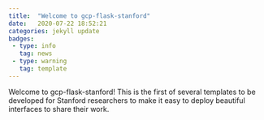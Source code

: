 ```yaml
---
title:  "Welcome to gcp-flask-stanford"
date:   2020-07-22 18:52:21
categories: jekyll update
badges:
 - type: info
   tag: news
 - type: warning
   tag: template
---
```


Welcome to gcp-flask-stanford! This is the first of several templates to be developed
for Stanford researchers to make it easy to deploy beautiful interfaces to share
their work.
